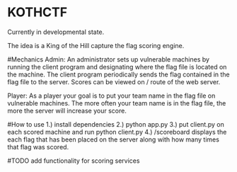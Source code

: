 # KOTHCTF
Currently in developmental state.

The idea is a King of the Hill capture the flag scoring engine. 

#Mechanics
Admin:
An administrator sets up vulnerable machines by running the client program and designating where the flag file is located on the machine. 
The client program periodically sends the flag contained in the flag file to the server. Scores can be viewed on / route of the web server.


Player:
As a player your goal is to put your team name in the flag file on vulnerable machines. The more often your team name is in the flag file, 
the more the server will increase your score.

#How to use
1.) install dependencies
2.) python app.py
3.) put client.py on each scored machine and run python client.py
4.) /scoreboard displays the each flag that has been placed on the server along with how many times that flag was scored.

#TODO
add functionality for scoring services
